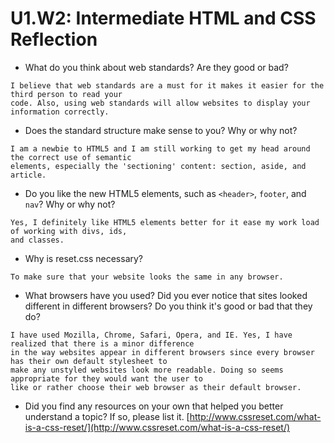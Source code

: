 # U1.W2: Intermediate HTML and CSS Reflection

* What do you think about web standards? Are they good or bad?
```
I believe that web standards are a must for it makes it easier for the third person to read your  
code. Also, using web standards will allow websites to display your information correctly.    
```
* Does the standard structure make sense to you? Why or why not?  
```
I am a newbie to HTML5 and I am still working to get my head around the correct use of semantic  
elements, especially the 'sectioning' content: section, aside, and article.    
```
* Do you like the new HTML5 elements, such as `<header>`, `footer`, and `nav`? Why or why not?
```
Yes, I definitely like HTML5 elements better for it ease my work load of working with divs, ids,  
and classes.  
```
* Why is reset.css necessary?  
```
To make sure that your website looks the same in any browser.  
```
* What browsers have you used? Did you ever notice that sites looked different in different browsers? Do you think it's good or bad that they do?
```
I have used Mozilla, Chrome, Safari, Opera, and IE. Yes, I have realized that there is a minor difference  
in the way websites appear in different browsers since every browser has their own default stylesheet to  
make any unstyled websites look more readable. Doing so seems appropriate for they would want the user to  
like or rather choose their web browser as their default browser.  
```
* Did you find any resources on your own that helped you better understand a topic? If so, please list it.
  [http://www.cssreset.com/what-is-a-css-reset/](http://www.cssreset.com/what-is-a-css-reset/)
